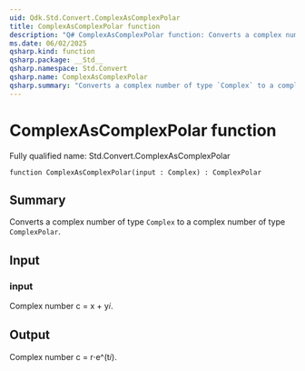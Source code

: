 ```yaml
---
uid: Qdk.Std.Convert.ComplexAsComplexPolar
title: ComplexAsComplexPolar function
description: "Q# ComplexAsComplexPolar function: Converts a complex number of type `Complex` to a complex number of type `ComplexPolar`."
ms.date: 06/02/2025
qsharp.kind: function
qsharp.package: __Std__
qsharp.namespace: Std.Convert
qsharp.name: ComplexAsComplexPolar
qsharp.summary: "Converts a complex number of type `Complex` to a complex number of type `ComplexPolar`."
---
```


# ComplexAsComplexPolar function

Fully qualified name: Std.Convert.ComplexAsComplexPolar

```qsharp
function ComplexAsComplexPolar(input : Complex) : ComplexPolar
```

## Summary
Converts a complex number of type `Complex` to a complex
number of type `ComplexPolar`.

## Input
### input
Complex number c = x + y𝑖.

## Output
Complex number c = r⋅e^(t𝑖).
